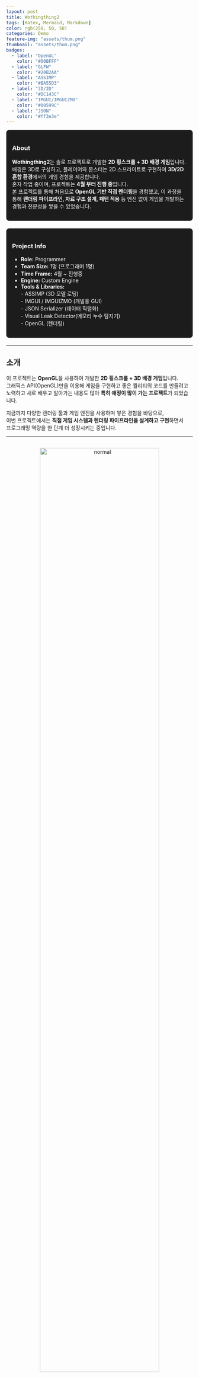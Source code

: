 ```yaml
---
layout: post
title: Wothingthing2
tags: [Katex, Mermaid, Markdown]
color: rgb(250, 50, 50)
categories: Demo
feature-img: "assets/thum.png"
thumbnail: "assets/thum.png"
badges: 
  - label: "OpenGL"
    color: "#00BFFF" 
  - label: "GLFW"
    color: "#20B2AA"
  - label: "ASSIMP"
    color: "#BA55D3"
  - label: "3D/2D"
    color: "#DC143C" 	
  - label: "IMGUI/IMGUIZMO"
    color: "#00599C" 	
  - label: "JSON"
    color: "#ff3e3e"  
---
```



<div style="display: flex; gap: 20px; flex-wrap: wrap; margin-bottom: 20px;">
  <div style="flex: 1; min-width: 250px; border: 1px solid #444; border-radius: 8px; padding: 15px; background-color: #1c1c1c; color: #fff;">
    <h3>About</h3>
    <p>
      <strong>Wothingthing2</strong>는 솔로 프로젝트로 개발한 <strong>2D 횡스크롤 + 3D 배경 게임</strong>입니다.<br>
      배경은 3D로 구성하고, 플레이어와 몬스터는 2D 스프라이트로 구현하여 <strong>3D/2D 혼합 환경</strong>에서의 게임 경험을 제공합니다.<br>
      혼자 작업 중이며, 프로젝트는 <strong>4월 부터 진행 중</strong>입니다.<br>
      본 프로젝트를 통해 처음으로 <strong>OpenGL 기반 직접 렌더링</strong>을 경험했고,        
      이 과정을 통해 <strong>렌더링 파이프라인, 자료 구조 설계, 패턴 적용</strong> 등 엔진 없이 게임을 개발하는 경험과 전문성을 쌓을 수 있었습니다.
    </p>
  </div>

  <div style="flex: 1; min-width: 250px; border: 1px solid #444; border-radius: 8px; padding: 15px; background-color: #1c1c1c; color: #fff;">
    <h3>Project Info</h3>
    <ul>
      <li><strong>Role:</strong> Programmer</li>
      <li><strong>Team Size:</strong> 1명 (프로그래머 1명)</li>
      <li><strong>Time Frame:</strong> 4월 ~ 진행중 </li>
      <li><strong>Engine:</strong> Custom Engine</li>
	  <li><strong>Tools & Libraries:</strong><br>
  - ASSIMP (3D 모델 로딩)<br>
  - IMGUI / IMGUIZMO (개발용 GUI)<br>
  - JSON Serializer (데이터 직렬화)<br>
  - Visual Leak Detector(메모리 누수 탐지기)<br>
  - OpenGL (렌더링)
</li>
    </ul>
  </div>
</div>



---

## 소개
이 프로젝트는 **OpenGL**을 사용하여 개발한 **2D 횡스크롤 + 3D 배경 게임**입니다.  
그래픽스 API(OpenGL)만을 이용해 게임을 구현하고 
좋은 퀄리티의 코드를 만들려고 노력하고
새로 배우고 알아가는 내용도 많아 **특히 애정이 많이 가는 프로젝트**가 되었습니다.  

지금까지 다양한 렌더링 툴과 게임 엔진을 사용하며 쌓은 경험을 바탕으로,  
이번 프로젝트에서는 **직접 게임 시스템과 렌더링 파이프라인을 설계하고 구현**하면서  
프로그래밍 역량을 한 단계 더 성장시키는 중입니다.

---

  
<div style="text-align: center; margin: 30px 0;">
  <img src="/assets/normal.gif" alt="normal" 
       style="width: 80%; max-width: 1200px; height: auto; border-radius: 8px;" />
  <p style="color: #aaa; font-size: 0.9em;"></p>
</div>

## 주요 구현 내용

### 1. Object Pooling & Factory Pattern 
- 다수의 몬스터와 오브젝트를 생성/삭제할 때 발생하는 성능 저하 문제를 해결하기 위해 **Object Pooling과 Factory Pattern**을 적용했습니다.  
- 이를 통해 메모리 할당/해제를 최소화하고, 새로운 오브젝트 추가 시 **유지보수성과 확장성**을 확보할 수 있었습니다.  
- 결과적으로 프레임 안정성을 유지하면서, 오브젝트 관리 구조를 효율적으로 설계할 수 있었습니다.

### 2. Real-Time Lighting (실시간 조명)  
- 3D 배경 환경에서 실시간 조명과 그림자를 구현하기 위해 **조명 계산을 직접 셰이더로 구현**했습니다.  
- 각 오브젝트의 Material과 Light 정보를 기반으로 **Phong 모델 기반 조명 계산**을 적용하여 자연스러운 조명 효과를 제공했습니다.  
- 이 과정을 통해 **OpenGL 렌더링 파이프라인과 셰이더 설계**에 대한 이해를 깊이 있게 다질 수 있었습니다.

### 3. AI & Animation (FSM 구조)
- 플레이어 및 몬스터 행동을 제어하기 위해 **Finite State Machine(FSM)** 구조로 AI와 애니메이션 시스템을 설계했습니다.  
- 공격, 이동, 피격 등 상황별 행동을 모듈화하여 **확장성과 유지보수성**을 확보하고, 자연스러운 게임플레이를 구현했습니다.  
- 이를 통해 **게임 캐릭터의 동작 논리 설계와 애니메이션 전환**에 대한 경험을 얻었습니다.

### 4. 빌보드 렌더링
- 2D 스프라이트 캐릭터가 3D 배경 속에서 항상 카메라 방향을 바라보도록 **빌보드 렌더링**을 적용했습니다.  
- 카메라 이동 시 캐릭터가 가려지거나 왜곡되지 않도록 조정하여 **플레이어 시야와 게임 몰입감**을 향상시켰습니다.

### 5. Skybox 구현  
- 게임 배경의 몰입감을 높이기 위해 **Skybox**를 구현하여 3D 환경에 자연스러운 하늘과 원근감을 추가했습니다.  
- Skybox의 렌더링 순서를 고려하고, 카메라 이동에 따른 동적 적용을 통해 **씬 구성과 환경 디자인 이해**를 강화했습니다.

### 6. ASSIMP 모델 로딩 / JSON Serializer 
- **ASSIMP**를 이용해 외부 3D 모델을 로드하고, Mesh와 Material 데이터를 게임 내 렌더링에 맞게 처리하여 모델이 올바르게 화면에 표시되도록 구현했습니다.  
- 게임 상태 및 레벨 정보를 **JSON Serializer**로 저장/불러오기 가능하도록 구현하여 **데이터 관리와 재사용성**을 확보했습니다.  
- 이를 통해 **리소스 관리와 직렬화 구조 설계 능력**을 체득할 수 있었습니다.

### 7. Real-Time Collision Detection(매 프레임 충돌 검사)  
- 게임 내 모든 충돌 가능한 오브젝트를 **Collision Manager**를 통해 매 프레임마다 검사하도록 구현했습니다.  
- 싱글톤 패턴을 활용하여 효율적인 접근과 관리가 가능하며, 충돌 처리 로직을 모듈화하여 **확장성과 유지보수성**을 확보했습니다.  
- 이를 통해 **게임 시스템 핵심인 실시간 충돌 처리** 경험을 얻었습니다.  

---

<div style="text-align: center; margin: 30px 0;">
  <img src="/assets/PARTICLE.gif" alt="PARTICLE" 
       style="width: 80%; max-width: 1200px; height: auto; border-radius: 8px;" />
  <p style="color: #aaa; font-size: 0.9em;">▲ 파티클을 이용한 스킬 모습</p>
</div>

# 어려웠던 점과 해결 방안
### 1. 투명/불투명 오브젝트 렌더링 문제

#### 문제
- 초기에는 **투명 오브젝트가 불투명 오브젝트를 가리는 현상**이 발생했습니다.

#### 원인
- **알파 블렌딩(Alpha Blending) 적용 시 렌더링 순서가 중요**
- **Depth Buffer 동작 방식 때문에 발생**  
  - GPU는 기본적으로 **각 픽셀에 가장 가까운 오브젝트만 그리는 방식(depth test)**을 사용  
  - 불투명 오브젝트는 depth test를 통과한 후 그려지고, 뒤에 있는 픽셀은 덮어쓰지 않음  
  - 하지만 투명 오브젝트는 **픽셀 색상을 기존 색상과 섞어야 하기 때문에 뒤에 있는 오브젝트도 고려**해야 함  
  - 따라서 투명 오브젝트를 먼저 그리면 뒤에 있는 불투명 오브젝트가 이미 depth buffer에 막혀 보이지 않게 됨 

#### 문제 코드
````cpp
// 투명 불투명 오브젝트들을 구분하지도 않으며 한꺼번에 모든 오브젝트를 투명여부에 상관없이 그리고 있는 상황 
for (auto obj : objs)
{		
    //비활성화 오브젝트는 Draw(X)
    if (!obj->GetActive())
	    continue;
	   
    auto model = obj->GetModel();

    if (model && obj->GetIs3D())
    {
        m_vShdr[int(SHADER_REF::THREE_DIMENSIONS)]->Use();
		
        //Model View Location Uniform 핸들		
        GLint MVP_Location = glGetUniformLocation(shdr_handle_3D, "uMVP");
        assert(MVP_Location >= 0);
        
        //각 오브젝트 Transform 
        Transform* trs = dynamic_cast<Transform*>(obj->FindComponent<Transform>());
        assert(trs != nullptr);		
		.
		.
		.
    
	}
````

#### 해결
  - 검색을 통하여 **투명 오브젝트와 불투명 오브젝트를 분리하여 렌더링**  
  - 불투명 오브젝트: depth test 적용 후 먼저 렌더링  
  - 투명 오브젝트: 카메라로부터 먼 순서대로 뒤에서 앞으로 정렬 후 렌더링  

#### 개선된 코드
````cpp
//그리기 전 투명과 불투명 오브젝트들을 구분하는 작업 먼저 수행
void RenderManager::BeforeDraw()
{
    //매프레임 채워져있던 메모리들을 정리 후 수행
    m_vTransParnetObject.clear();
    m_vOpaqueObject.clear();
	
    auto objs = GameObjectManager::GetInstance()->GetAllObjects();
    
    for (const auto& obj : objs)
    {		
        for (int i = 0;i < obj->GetModel()->GetMeshes().size();i++)
        {
            Material* mat = obj->GetModel()->GetMeshes()[i]->GetMaterial();
            if (mat)
			{			
                //알파값 존재 여부			
                if (mat->GetHasAlphaChannel())
                {
                    //투명
                    m_vTransParnetObject.push_back(obj);
                }						
                else
                {
                    //불투명
                    m_vOpaqueObject.push_back(obj);
                }
            }
        }
        .
        .
        .
    }

void RenderManager::Draw()
{
    //그리기 전
    BeforeDraw();
    
	//그리기
    //불투명 먼저
    for (const auto obj : m_vOpaqueObject)
    {	
        //비활성화 오브젝트는 Draw(X)
        if (!obj->GetActive())
	        continue;
	    .
	    .
	    .
    }
	
    //그리고 투명
    for(const auto obj : m_vTransParnetObject)
    {
        .
        .
        .
    }
	
    //그린 후
    EndDraw();
}

//다 그린 후 메모리 Capacity까지 온전히 정리(삭제)	
void RenderManager::EndDraw()
{		
    std::vector<GameObject*> TransParent_temp,Opaque_temp;
    TransParent_temp.swap(m_vTransParnetObject);
    Opaque_temp.swap(m_vOpaqueObject);
}
````

#### 결과

- 투명 오브젝트가 불투명 오브젝트를 가리는 문제가 해결됨  
- **자연스러운 반투명 효과와 씬 렌더링 안정성** 확보  
- OpenGL 렌더링 파이프라인, 셰이더, Mesh/Material 구조 이해 심화

---

### 2.몬스터 AI 구현과 상태 관리 문제

#### 문제
- 몬스터 AI를 구현하면서 **상태 클래스와 행동 로직이 섞이는 문제**가 발생했습니다.  
- 상태 클래스(`IdleState`, `RangedState`, `TraceState`) 안에서 **몬스터별 공격 분기문(if/else)**이 많아져 코드가 복잡하고 유지보수가 어려웠습니다.  
- 새로운 몬스터 추가 시 상태 클래스를 수정해야 하는 **확장성 부족** 문제도 존재했습니다.

#### 원인
- 상태 전환과 몬스터별 행동을 한 클래스에서 모두 처리 → 단일 책임 원칙(SRP) 위반  
- 분기문 증가 → 코드 가독성 저하, 유지보수 어려움  
- 새로운 몬스터 추가 시 상태 클래스 수정 필요 → 확장성 부족  

#### 문제 코드 예시 (기존 구조)
```cpp
//원거리 공격 State
class RangedState : public BaseState 
{
public:
    void Update() override 
    {	
        Monster* mon_comp = dynamic_cast<Monster*>(GetAI()->GetOwner()->FindComponent<Monster>());
        //몬스터 일때
        if (mon_comp != nullptr) 
        {
            // 몬스터 타입별 공격 분기
            auto type = mon_comp->GetType();
            //아랍 병사 : 칼 던지기 공격
            if (type == MonsterType::ArabSoldier)
                Bullet* bullet = mon_comp->GetBulletFactory()->CreateBullet(BULLET_TYPE::KNIFE);
            //일반 병사 : 총알 발사 공격
            else if (type == MonsterType::GenericSoldier) 
                Bullet* bullet = mon_comp->GetBulletFactory()->CreateBullet(BULLET_TYPE::NORMAL);
            //계속 늘어나는 else if 문
            else if (type == MonsterType::other)
            {
            }
            .
            .
            .
        }
    }
};
```


### 해결책: 전략 패턴 적용

- 몬스터별 행동을 별도 전략 객체로 분리 (Strategy Pattern)
- 행동 인터페이스(`IRangedAttackBehavior`, `IIdleBehavior`) 정의
- 상태 클래스는 행동 호출만 수행, 실제 행동은 전략 객체에 위임
- AI 클래스는 상태 전환만 담당


### 개선된 코드 구조
````cpp
// 행동 인터페이스
class IRangedAttackBehavior 
{
public:
    virtual void Execute(Monster* _mon) = 0;
    virtual ~IRangedAttackBehavior() = default;
};

// GenericSoldier 전용 행동
class GenericSoldierRanged : public IRangedAttackBehavior 
{
public:
    void Execute(Monster* _mon) override 
    {
        Bullet* bullet = _mon->GetBulletFactory()->CreateBullet(BULLET_TYPE::NORMAL);
        EventManager::GetInstance()->SetActiveTrue(bullet->GetOwner());    
    }
};

// ArabSoldier 전용 행동
class ArabSoldierRanged : public IRangedAttackBehavior 
{
public:
    void Execute(Monster* _mon) override 
    {
        Bullet* bullet = _mon->GetBulletFactory()->CreateBullet(BULLET_TYPE::KNIFE);
        EventManager::GetInstance()->SetActiveTrue(bullet->GetOwner());
    }
};
````


#### 몬스터 전략 클래스
<div class="mermaid">
flowchart TD
    MonsterAI[MonsterAI]
    RangedState2[RangedState]
    MonsterAI -->|SetState| RangedState2
    RangedState2 -->|Update| IRangedBehavior[IRangedAttackBehavior]
    IRangedBehavior --> GenericSoldierBehavior[GenericSoldierRanged]
    IRangedBehavior --> ArabSoldierBehavior[ArabSoldierRanged]
</div>

---

# 배운 점
- OpenGL 3D 기반 **실제 게임 렌더링 파이프라인** 더욱 심도있게 이해할 수 있었습니다. 
- **전략 패턴, 팩토리 패턴 등 디자인 패턴** 적용 및 경험하였습니다.
- 3D 모델 로딩, 충돌 관리, 애니메이션 상태 관리 등 **게임 시스템 핵심 요소 구현** 적용 및 학습하고 실제로 경험할 수 있었습니다.

# 느낀 점
- 프로젝트가 점점 커지고 코드가 길어지면서, 이전에 힘들었던 기억을 되살리며 **유연성과 유지보수성**을 최대한 확보하려고 노력했습니다.  
- **단일 책임 원칙(SRP)**을 최대한 적용하며 각 모듈의 역할을 명확히 하고, **재사용 가능한 구조**를 만들기 위해 계속 코드 구조를 개선했습니다.  
- SRP와 유연성을 지키면서 **최적의 자료구조와 클래스 구조**를 찾으려 시도하는 과정에서, 설계 능력과 문제 해결 능력이 크게 향상되었습니다.  
- 이러한 경험 덕분에, 다음번에 상용 게임 엔진을 사용할 때도 **막연히 기능을 사용하는 것이 아니라, 내부 동작 원리를 이해한 상태에서 기능을 적용**할 수 있다는 자신감을 얻었습니다.  
- 엔진 없이 직접 구현하며 얻은 경험은, 단순히 코드 작성 능력을 넘어서 **게임 시스템 전체를 설계하고 최적화하는 사고**를 기르는 데 큰 도움이 되었습니다.

>  **하지만 무엇보다도 중요한 것은 협업과 소통의 가치였습니다.**
> 혼자 모든 과정을 경험한 덕분에, 앞으로 협업 환경에서 다른 직군의 어려움을 더 잘 이해할 수 있을 거라 생각합니다.  
> <span style="color:rgb(255,200,100); font-weight:bold;">프로그래머의 역할은 단순히 코드를 작성하는 것에 그치지 않고, 동료 프로그래머를 비롯해 기획자·디자이너·사운드·QA 등 다양한 팀원들과 원활하게 협업하고 소통하는 역량</span>이 프로젝트의 완성도를 좌우한다는 점을 깊이 깨달았습니다.  